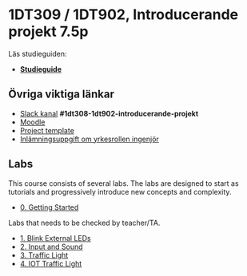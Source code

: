 # 1DT309 / 1DT902, Introducerande projekt 7.5p

Läs studieguiden:

- [**Studieguide**](study_guide_1DT308.md)

## Övriga viktiga länkar

- [Slack kanal](coursepress.lnu.se) **#1dt308-1dt902-introducerande-projekt**
- [Moodle](https://mymoodle.lnu.se/course/view.php?id=52254)
- [Project template](project-template.md)
- [Inlämningsuppgift om yrkesrollen ingenjör](ingenjor.md)

## Labs

This course consists of several labs. The labs are designed to start as tutorials and progressively introduce new concepts and complexity. 

* [0. Getting Started](labs/0_getting_started.md)

Labs that needs to be checked by teacher/TA.

* [1. Blink External LEDs](labs/1_blink_lights.md)
* [2. Input and Sound](labs/2_input_output.md)
* [3. Traffic Light](labs/3_iot_traffic_light.md) 
* [4. IOT Traffic Light](labs/4_iot_device_lora.md)